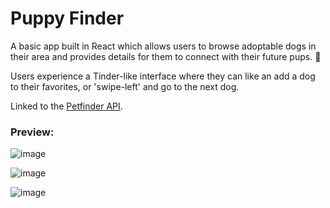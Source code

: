# Puppy Finder

A basic app built in React which allows users to browse adoptable dogs in their area and provides details for them to connect with their future pups. 🐶  

Users experience a Tinder-like interface where they can like an add a dog to their favorites, or 'swipe-left' and go to the next dog.

Linked to the [Petfinder API](https://www.petfinder.com/developers/api-docs "Petfinder API Documentation").

### Preview:

![image](https://user-images.githubusercontent.com/26236137/50802745-e35d7480-12a4-11e9-8244-026a842b20f7.png)

![image](https://user-images.githubusercontent.com/26236137/50803008-0ccad000-12a6-11e9-8e48-d8a2c8fb100d.png)

![image](https://user-images.githubusercontent.com/26236137/50803041-2ff57f80-12a6-11e9-9570-276fcbd128ff.png)
